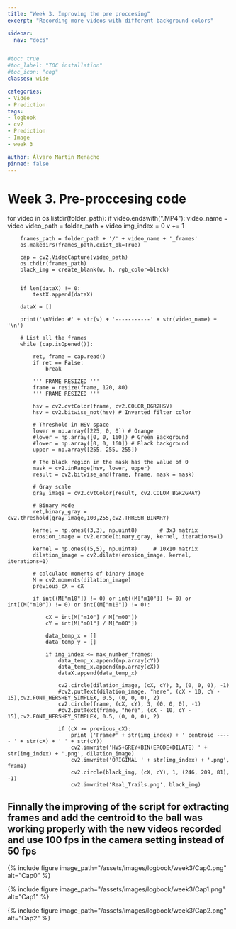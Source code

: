 ```yaml
---
title: "Week 3. Improving the pre proccesing"
excerpt: "Recording more videos with different background colors"

sidebar:
  nav: "docs"


#toc: true
#toc_label: "TOC installation"
#toc_icon: "cog"
classes: wide

categories:
- Video
- Prediction
tags:
- logbook
- cv2
- Prediction
- Image
- week 3

author: Álvaro Martín Menacho
pinned: false
---
```


# Week 3. Pre-proccesing code


for video in os.listdir(folder_path):
    if video.endswith(".MP4"):
        video_name = video
        video_path = folder_path + video
        img_index = 0
        v += 1

        frames_path = folder_path + '/' + video_name + '_frames'
        os.makedirs(frames_path,exist_ok=True)

        cap = cv2.VideoCapture(video_path)
        os.chdir(frames_path)
        black_img = create_blank(w, h, rgb_color=black)


        if len(dataX) != 0:
            testX.append(dataX)

        dataX = []

        print('\nVideo #' + str(v) + '-----------' + str(video_name) + '\n')

        # List all the frames
        while (cap.isOpened()):

            ret, frame = cap.read()
            if ret == False:
                break

            ''' FRAME RESIZED '''
            frame = resize(frame, 120, 80)
            ''' FRAME RESIZED '''

            hsv = cv2.cvtColor(frame, cv2.COLOR_BGR2HSV)
            hsv = cv2.bitwise_not(hsv) # Inverted filter color

            # Threshold in HSV space
            lower = np.array([225, 0, 0]) # Orange
            #lower = np.array([0, 0, 160]) # Green Background
            #lower = np.array([0, 0, 160]) # Black background
            upper = np.array([255, 255, 255])

            # The black region in the mask has the value of 0
            mask = cv2.inRange(hsv, lower, upper)
            result = cv2.bitwise_and(frame, frame, mask = mask)

            # Gray scale
            gray_image = cv2.cvtColor(result, cv2.COLOR_BGR2GRAY)

            # Binary Mode
            ret,binary_gray = cv2.threshold(gray_image,100,255,cv2.THRESH_BINARY)

            kernel = np.ones((3,3), np.uint8)       # 3x3 matrix
            erosion_image = cv2.erode(binary_gray, kernel, iterations=1)

            kernel = np.ones((5,5), np.uint8)     # 10x10 matrix
            dilation_image = cv2.dilate(erosion_image, kernel, iterations=1)

            # calculate moments of binary image
            M = cv2.moments(dilation_image)
            previous_cX = cX

            if int((M["m10"]) != 0) or int((M["m10"]) != 0) or int((M["m10"]) != 0) or int((M["m10"]) != 0):

                cX = int(M["m10"] / M["m00"])
                cY = int(M["m01"] / M["m00"])

                data_temp_x = []
                data_temp_y = []

                if img_index <= max_number_frames:
                    data_temp_x.append(np.array(cY))
                    data_temp_x.append(np.array(cX))
                    dataX.append(data_temp_x)

                    cv2.circle(dilation_image, (cX, cY), 3, (0, 0, 0), -1)
                    #cv2.putText(dilation_image, "here", (cX - 10, cY - 15),cv2.FONT_HERSHEY_SIMPLEX, 0.5, (0, 0, 0), 2)
                    cv2.circle(frame, (cX, cY), 3, (0, 0, 0), -1)
                    #cv2.putText(frame, "here", (cX - 10, cY - 15),cv2.FONT_HERSHEY_SIMPLEX, 0.5, (0, 0, 0), 2)

                    if (cX >= previous_cX):
                        print ('Frame#' + str(img_index) + ' centroid ----- ' + str(cX) + ' ' + str(cY))
                        cv2.imwrite('HVS+GREY+BIN(ERODE+DILATE) ' + str(img_index) + '.png', dilation_image)
                        cv2.imwrite('ORIGINAL ' + str(img_index) + '.png', frame)
                        cv2.circle(black_img, (cX, cY), 1, (246, 209, 81), -1)
                        cv2.imwrite('Real_Trails.png', black_img)




## Finnally the improving of the script for extracting frames and add the centroid to the ball was working properly with the new videos recorded and use 100 fps in the camera setting instead of 50 fps

{% include figure image_path="/assets/images/logbook/week3/Cap0.png" alt="Cap0" %}

{% include figure image_path="/assets/images/logbook/week3/Cap1.png" alt="Cap1" %}

{% include figure image_path="/assets/images/logbook/week3/Cap2.png" alt="Cap2" %}

